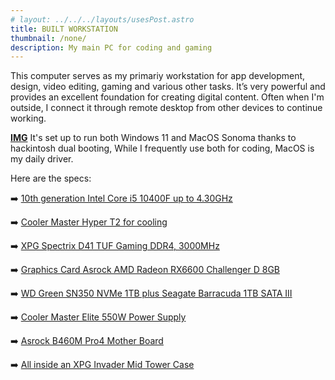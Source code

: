 ```yaml
---
# layout: ../../../layouts/usesPost.astro
title: BUILT WORKSTATION
thumbnail: /none/
description: My main PC for coding and gaming
---
```


This computer serves as my primariy workstation for app development, design, video editing, gaming and various other tasks. It’s very powerful and provides an excellent foundation for creating digital content. Often when I'm outside, I connect it through remote desktop from other devices to continue working.

[**IMG**]()
It's set up to run both Windows 11 and MacOS Sonoma thanks to hackintosh dual booting, While I frequently use both for coding, MacOS is my daily driver.

Here are the specs:

➡️ <span class="text-cyaned-500 bg-green-300 rounded-lg dark:bg-cyaned-900 dark:text-green-300 p-1"> [10th generation Intel Core i5 10400F up to 4.30GHz](https://www.amazon.com.mx/Procesador-Intel-I5-10400F-Frecuencia-Compatibles/dp/B0883PYCB4/ref=sr_1_1?__mk_es_MX=ÅMÅŽÕÑ&crid=3A5VN4D6BIK1F&keywords=i5+10400f&qid=1692648739&sprefix=i5+10400f%2Caps%2C143&sr=8-1) </span>

➡️ <span class="text-cyaned-500 bg-green-300 rounded-lg dark:bg-cyaned-900 dark:text-green-300 p-1"> [Cooler Master Hyper T2 for cooling](https://www.cyberpuerta.mx/Computo-Hardware/Componentes/Enfriamiento-y-Ventilacion/Disipadores-para-CPU/Disipador-CPU-Cooler-Master-Hyper-T2-92mm-800-2800RPM.html)</span>

➡️ <span class="text-cyaned-500 bg-green-300 rounded-lg dark:bg-cyaned-900 dark:text-green-300 p-1"> [XPG Spectrix D41 TUF Gaming DDR4, 3000MHz](https://www.amazon.com/SPECTRIX-3200MHz-Tungsten-Memory-Module/dp/B096K2RMQJ/ref=sr_1_2?crid=1WOOMAV8FYDQS&keywords=XPG+Spectrix+D41+TUF&qid=1692648946&sprefix=xpg+spectrix+d41+tuf%2Caps%2C152&sr=8-2)</span>

➡️ <span class="text-cyaned-500 bg-green-300 rounded-lg dark:bg-cyaned-900 dark:text-green-300 p-1">  [Graphics Card Asrock AMD Radeon RX6600 Challenger D 8GB](https://www.asrock.com/Graphics-Card/AMD/Radeon%20RX%206600%20Challenger%20D%208GB/index.es.asp)</span>

➡️ <span class="text-cyaned-500 bg-green-300 rounded-lg dark:bg-cyaned-900 dark:text-green-300 p-1">  [WD Green SN350 NVMe 1TB plus Seagate Barracuda 1TB SATA III](https://www.amazon.com/Western-Digital-960GB-Green-Internal/dp/B093QL29RZ/ref=sr_1_1?crid=1YN9683UYSZ4Z&keywords=WD+Green+SN350+NVMe&qid=1692649044&sprefix=wd+green+sn350+nvme%2Caps%2C136&sr=8-1)</span>

➡️ <span class="text-cyaned-500 bg-green-300 rounded-lg dark:bg-cyaned-900 dark:text-green-300 p-1">  [Cooler Master Elite 550W Power Supply](https://www.amazon.com/Cooler-Master-Hydro-Dynamic-Bearing-Silent-MPE-5501-ACAAW-US/dp/B083LH5QCN/ref=sr_1_6?keywords=Cooler+Master+Elite+550W+Power+Supply&qid=1692649059&sr=8-6)</span>

➡️ <span class="text-cyaned-500 bg-green-300 rounded-lg dark:bg-cyaned-900 dark:text-green-300 p-1">  [Asrock B460M Pro4 Mother Board](https://www.amazon.com/ASRock-B550-PRO4-Processors-Motherboard/dp/B089W2ZTHF/ref=sr_1_1?keywords=asrock+b460m+pro4+motherboard&qid=1692649080&sr=8-1)</span>

➡️ <span class="text-cyaned-500 bg-green-300 rounded-lg dark:bg-cyaned-900 dark:text-green-300 p-1">  [All inside an XPG Invader Mid Tower Case](https://www.xpg.com/es/xpg/638)</span>
